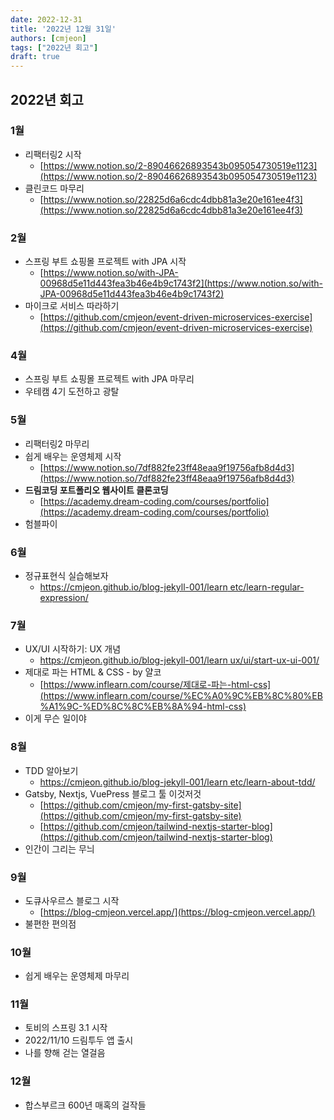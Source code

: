 ```yaml
---
date: 2022-12-31
title: '2022년 12월 31일'
authors: [cmjeon]
tags: ["2022년 회고"]
draft: true
---
```


## 2022년 회고

### 1월

- 리팩터링2 시작
  - [https://www.notion.so/2-89046626893543b095054730519e1123](https://www.notion.so/2-89046626893543b095054730519e1123)
- 클린코드 마무리
  - [https://www.notion.so/22825d6a6cdc4dbb81a3e20e161ee4f3](https://www.notion.so/22825d6a6cdc4dbb81a3e20e161ee4f3)

### 2월

- 스프링 부트 쇼핑몰 프로젝트 with JPA 시작
  - [https://www.notion.so/with-JPA-00968d5e11d443fea3b46e4b9c1743f2](https://www.notion.so/with-JPA-00968d5e11d443fea3b46e4b9c1743f2)
- 마이크로 서비스 따라하기
  - [https://github.com/cmjeon/event-driven-microservices-exercise](https://github.com/cmjeon/event-driven-microservices-exercise)

### 4월

- 스프링 부트 쇼핑몰 프로젝트 with JPA 마무리
- 우테캠 4기 도전하고 광탈

### 5월

- 리팩터링2 마무리
- 쉽게 배우는 운영체제 시작
  - [https://www.notion.so/7df882fe23ff48eaa9f19756afb8d4d3](https://www.notion.so/7df882fe23ff48eaa9f19756afb8d4d3)
- **드림코딩 포트폴리오 웹사이트 클론코딩**
  - [https://academy.dream-coding.com/courses/portfolio](https://academy.dream-coding.com/courses/portfolio)
- 험블파이

### 6월

- 정규표현식 실습해보자
  - [https://cmjeon.github.io/blog-jekyll-001/learn etc/learn-regular-expression/](https://cmjeon.github.io/blog-jekyll-001/learn%20etc/learn-regular-expression/)

### 7월

- UX/UI 시작하기: UX 개념
  - [https://cmjeon.github.io/blog-jekyll-001/learn ux/ui/start-ux-ui-001/](https://cmjeon.github.io/blog-jekyll-001/learn%20ux/ui/start-ux-ui-001/)
- 제대로 파는 HTML & CSS - by 얄코
  - [https://www.inflearn.com/course/제대로-파는-html-css](https://www.inflearn.com/course/%EC%A0%9C%EB%8C%80%EB%A1%9C-%ED%8C%8C%EB%8A%94-html-css)
- 이게 무슨 일이야

### 8월

- TDD 알아보기
  - [https://cmjeon.github.io/blog-jekyll-001/learn etc/learn-about-tdd/](https://cmjeon.github.io/blog-jekyll-001/learn%20etc/learn-about-tdd/)
- Gatsby, Nextjs, VuePress 블로그 툴 이것저것
  - [https://github.com/cmjeon/my-first-gatsby-site](https://github.com/cmjeon/my-first-gatsby-site)
  - [https://github.com/cmjeon/tailwind-nextjs-starter-blog](https://github.com/cmjeon/tailwind-nextjs-starter-blog)
- 인간이 그리는 무늬

### 9월

- 도큐사우르스 블로그 시작
  - [https://blog-cmjeon.vercel.app/](https://blog-cmjeon.vercel.app/)
- 불편한 편의점

### 10월

- 쉽게 배우는 운영체제 마무리

### 11월

- 토비의 스프링 3.1 시작
- 2022/11/10 드림투두 앱 출시
- 나를 향해 걷는 열걸음

### 12월

- 합스부르크 600년 매혹의 걸작들